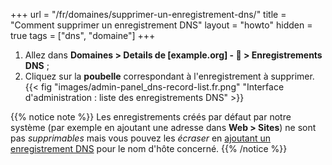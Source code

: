 +++
url = "/fr/domaines/supprimer-un-enregistrement-dns/"
title = "Comment supprimer un enregistrement DNS"
layout = "howto"
hidden = true
tags = ["dns", "domaine"]
+++

1. Allez dans **Domaines > Details de [example.org] - 🔎 > Enregistrements DNS** ;
2. Cliquez sur la **poubelle** correspondant à l'enregistrement à supprimer.
{{< fig "images/admin-panel_dns-record-list.fr.png" "Interface d'administration : liste des enregistrements DNS" >}}

{{% notice note %}}
Les enregistrements créés par défaut par notre système (par exemple en ajoutant une adresse dans **Web > Sites**) ne sont pas _supprimables_ mais vous pouvez les _écraser_ en [ajoutant un enregistrement DNS](domains/add-dns) pour le nom d'hôte concerné.
{{% /notice %}}
